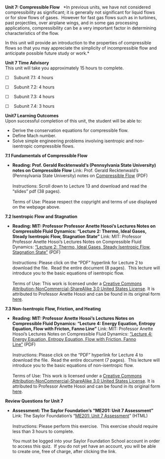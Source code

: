 **Unit 7: Compressible Flow** <span id="7"></span> 
*In previous units, we have not considered compressibility as
significant; it is generally not significant for liquid flows or for
slow flows of gases.  However for fast gas flows such as in turbines,
past projectiles, over airplane wings, and in some gas processing
applications, compressibility can be a very important factor in
determining characteristics of the flow.  
  
 In this unit will provide an introduction to the properties of
compressible flows so that you may appreciate the simplicity of
incompressible flow and anticipate possible future study or work.*

**Unit 7 Time Advisory**  
This unit will take you approximately 15 hours to complete.

☐    Subunit 7.1: 4 hours

☐    Subunit 7.2: 4 hours

☐    Subunit 7.3: 4 hours

☐    Subunit 7.4: 3 hours

**Unit7 Learning Outcomes**  
Upon successful completion of this unit, the student will be able to:  
-   Derive the conservation equations for compressible flow.
-   Define Mach number.
-   Solve simple engineering problems involving isentropic and
    non-isentropic compressible flows.

**7.1 Fundamentals of Compressible Flow** <span id="7.1"></span> 
-   **Reading: Prof. Gerald Recktenwald’s (Pennsylvania State
    University) notes on Compressible Flow**
    Link: Prof. Gerald Recktenwald’s (Pennsylvania State University)
    notes on [Compressible
    Flow](http://web.cecs.pdx.edu/~gerry/class/ME322/notes/) (PDF)  
        
     Instructions: Scroll down to Lecture 13 and download and read the
    “slides” pdf (38 pages).  
        
     Terms of Use: Please respect the copyright and terms of use
    displayed on the webpage above.

**7.2 Isentropic Flow and Stagnation** <span id="7.2"></span> 
-   **Reading: MIT: Professor Professor Anette Hosoi’s Lectures Notes on
    Compressible Fluid Dynamics: “Lecture 2: Thermo, Ideal Gases, Steady
    Isentropic Flow, Stagnation State”**
    Link: MIT: Professor Professor Anette Hosoi’s Lectures Notes on
    Compressible Fluid Dynamics: [“Lecture 2: Thermo, Ideal Gases,
    Steady Isentropic Flow, Stagnation
    State”](https://resources.saylor.org/wwwresources/archived/site/wp-content/uploads/2011/07/ME201-7.3.pdf) (PDF)  
        
     Instructions: Please click on the “PDF” hyperlink for Lecture 2 to
    download the file.  Read the entire document (8 pages).  This
    lecture will introduce you to the basic equations of isentropic
    flow.  
        
     Terms of Use: This work is licensed under a [Creative Commons
    Attribution-NonCommercial-ShareAlike 3.0 United States
    License](http://creativecommons.org/licenses/by-nc-sa/3.0/us/). It
    is attributed to Professor Anette Hosoi and can be found in its
    original form
    [here](http://ocw.mit.edu/courses/mechanical-engineering/2-26-compressible-fluid-dynamics-spring-2004/lecture-notes/lec2.pdf).

**7.3 Non-Isentropic Flow, Friction, and Heating** <span
id="7.3"></span> 
-   **Reading: MIT: Professor Anette Hosoi’s Lectures Notes on
    Compressible Fluid Dynamics: “Lecture 4: Energy Equation, Entropy
    Equation, Flow with Fricton, Fanno Line”**
    Link: MIT: Professor Anette Hosoi’s Lectures Notes on Compressible
    Fluid Dynamics: [“Lecture 4: Energy Equation, Entropy Equation, Flow
    with Friction, Fanno
    Line”](https://resources.saylor.org/wwwresources/archived/site/wp-content/uploads/2011/07/ME201-7.4.pdf) (PDF)  
        
     Instructions: Please click on the “PDF” hyperlink for Lecture 4 to
    download the file.  Read the entire document (7 pages).  This
    lecture will introduce you to the basic equations of non-isentropic
    flow.  
        
     Terms of Use: This work is licensed under a [Creative Commons
    Attribution-NonCommercial-ShareAlike 3.0 United States
    License](http://creativecommons.org/licenses/by-nc-sa/3.0/us/). It
    is attributed to Professor Anette Hosoi and can be found in its
    original form
    [here](http://ocw.mit.edu/courses/mechanical-engineering/2-26-compressible-fluid-dynamics-spring-2004/lecture-notes/lec4.pdf).

**Review Questions for Unit 7** <span id="7.4"></span> 
-   **Assessment: The Saylor Foundation’s “ME201: Unit 7 Assessment”**
    Link: The Saylor Foundation’s “[ME201: Unit 7
    Assessment](http://school.saylor.org/mod/quiz/view.php?id=973)”
    (HTML)  
        
     Instructions: Please perform this exercise.  This exercise should
    require less than 3 hours to complete.  
      
     You must be logged into your Saylor Foundation School account in
    order to access this quiz.  If you do not yet have an account, you
    will be able to create one, free of charge, after clicking the
    link. 


